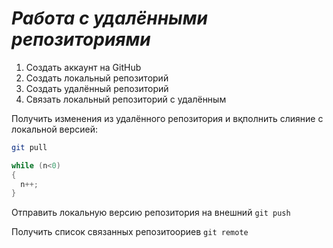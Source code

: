 # ***Работа с удалёнными репозиториями***

1. Создать аккаунт на GitHub
2. Создать локальный репозиторий
3. Создать удалённый репозиторий
4. Связать локальный репозиторий с удалённым

Получить изменения из удалённого репозитория и вқполнить слияние с локальной версией: 
```bash
git pull
```
```C#
while (n<0)
{
  n++;
}
```

Отправить локальную версию репозитория на внешний `git push`

Получить список связанных репозитоориев `git remote` 
